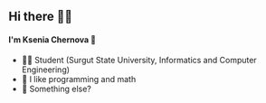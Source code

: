 ## Hi there 👩‍💻

#### I'm Ksenia Chernova 🐰
- 👩‍🎓 Student (Surgut State University, Informatics and Computer Engineering)
- 🐸 I like programming and math
- 🤔 Something else? 
